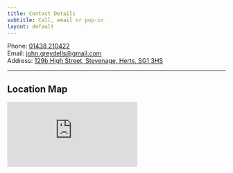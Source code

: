 ```yaml
---
title: Contact Details
subtitle: Call, email or pop-in
layout: default
---
```


Phone: [01438 210422](tel:+441438210422)  
Email: [john.greydells&#64;gmail.com](mailto:john.greydells@gmail.com)  
Address: [129b High Street, Stevenage, Herts, SG1 3HS](http://maps.apple.com/?daddr=Greydells+Accounting+Services,129b+High+Street,Stevenage,Hertfordshire,SG13NL)

---
## Location Map

<div class="map">
    <iframe class="responsive-iframe"
        src="https://www.google.com/maps/embed?pb=!1m14!1m8!1m3!1d9845.459929494888!2d-0.2066339!3d51.9090518!3m2!1i1024!2i768!4f13.1!3m3!1m2!1s0x0%3A0x6e24c0bf8e0896f1!2sGreydells%20Accounting%20Services!5e0!3m2!1sen!2suk!4v1594745421583!5m2!1sen!2suk"
        frameborder="0" style="border:0;" allowfullscreen="" aria-hidden="false"
        tabindex="0">
    </iframe>
</div>